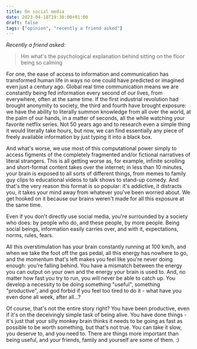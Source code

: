```yaml
---
title: On social media
date: 2023-04-18T19:30:00+01:00
draft: false
tags: ["opinion", "recently a friend asked"]
---
```


_Recently a friend asked:_
> Hm what's the psychological explanation behind sitting on the floor being so calming


For one, the ease of access to information and communication has transformed human life in ways no one could have predicted or imagined even just a century ago. Global real time communication means we are constantly being fed information every second of our lives, from everywhere, often at the same time. If the first industrial revolution had brought anonymity to society, the third and fourth have brought exposure: we have the ability to literally summon knowledge from all over the world, at the palm of our hands, in a matter of seconds, all the while watching your favorite netflix series. Not 50 years ago and to research even a simple thing it would literally take hours, but now, we can find essentially any piece of freely available information by just typing it into a black box. 

And what's worse, we use most of this computational power simply to access figments of the completely fragmented and/or fictional narratives of literal strangers. This is all getting worse as, for example, infinite scrolling and short-format content takes over the internet; in less than 10 minutes, your brain is exposed to all sorts of different things, from memes to family guy clips to educational videos to talk shows to stand-up comedy. And that's the very reason this format is so popular: it's addictive, it distracts you, it takes your mind away from whatever you've been worried about. We get hooked on it because our brains weren't made for all this exposure at the same time.

Even if you don't directly use social media, you're surrounded by a society who does: by people who do, and these people, by more people. Being social beings, information easily carries over, and with it, expectations, norms, rules, fears. 

All this overstimulation has your brain constantly running at 100 km/h, and when we take the foot off the gas pedal, all this energy has nowhere to go, and the momentum that's left makes you feel like you're never doing enough: you're falling behind. You have a mismatch between the energy you can output on your own and the energy your brain is used to. And, no matter how fast you try to run, you will never be able to catch up. You develop a necessity to be doing something "useful", something "productive", and god forbid if you feel too tired to do it - what have you even done all week, after all...? 

Of course, that's not the entire story right? You have been productive, even if it's on the deceivingly simple task of being alive. You have done things - it's just that your silly monkey brain thinks it needs to be going as fast as possible to be worth something, but that's not true. You can take it slow, you deserve to, and you need to. There are things more important than being useful, and your friends, family and yourself are some of them. :)